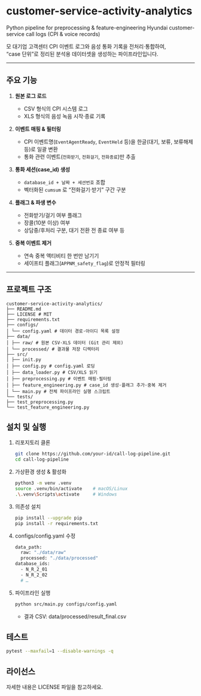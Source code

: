 # customer-service-activity-analytics
Python pipeline for preprocessing &amp; feature-engineering Hyundai customer-service call logs (CPI &amp; voice records)

모 대기업 고객센터 CPI 이벤트 로그와 음성 통화 기록을 전처리·통합하여,  
“case 단위”로 정리된 분석용 데이터셋을 생성하는 파이프라인입니다.

---

## 주요 기능

1. **원본 로그 로드**  
   - CSV 형식의 CPI 시스템 로그  
   - XLS 형식의 음성 녹음 시작·종료 기록  

2. **이벤트 매핑 & 필터링**  
   - CPI 이벤트명(`EventAgentReady`, `EventHeld` 등)을 한글(대기, 보류, 보류해제 등)로 일괄 변환  
   - 통화 관련 이벤트(`전화받기`, `전화걸기`, `전화종료`)만 추출  

3. **통화 세션(case_id) 생성**  
   - `database_id + 날짜 + 세션번호` 조합  
   - 벡터화된 `cumsum` 로 “전화걸기·받기” 구간 구분

4. **플래그 & 파생 변수**  
   - 전화받기/걸기 여부 플래그  
   - 장콜(10분 이상) 여부  
   - 상담중/후처리 구분, 대기 전환 전 종료 여부 등  

5. **중복 이벤트 제거**  
   - 연속 중복 액티비티 한 번만 남기기  
   - 세이프티 플래그(`APPNM_safety_flag`)로 안정적 필터링  

---

## 프로젝트 구조
   ```arduino
   customer-service-activity-analytics/
   ├── README.md
   ├── LICENSE # MIT
   ├── requirements.txt
   ├── configs/
   │ └── config.yaml # 데이터 경로·아이디 목록 설정
   ├── data/
   │ ├── raw/ # 원본 CSV·XLS 데이터 (Git 관리 제외)
   │ └── processed/ # 결과물 저장 디렉터리
   ├── src/
   │ ├── init.py
   │ ├── config.py # config.yaml 로딩
   │ ├── data_loader.py # CSV/XLS 읽기
   │ ├── preprocessing.py # 이벤트 매핑·필터링
   │ ├── feature_engineering.py # case_id 생성·플래그 추가·중복 제거
   │ └── main.py # 전체 파이프라인 실행 스크립트
   └── tests/
   ├── test_preprocessing.py
   └── test_feature_engineering.py
   ```

## 설치 및 실행

1. 리포지토리 클론  
      ```bash
      git clone https://github.com/your-id/call-log-pipeline.git
      cd call-log-pipeline
      ```
   
2. 가상환경 생성 & 활성화
      ```bash
      python3 -m venv .venv
      source .venv/bin/activate    # macOS/Linux
      .\.venv\Scripts\activate     # Windows
      ```
   
3. 의존성 설치
     ```bash
     pip install --upgrade pip
     pip install -r requirements.txt
     ```

4. configs/config.yaml 수정
     ```bash
     data_path:
       raw: "./data/raw"
       processed: "./data/processed"
     database_ids:
       - N_R_2_01
       - N_R_2_02
       # …
     ```

5. 파이프라인 실행
      ```bash
      python src/main.py configs/config.yaml
      ```
      * 결과 CSV: data/processed/result_final.csv
   
## 테스트
   ```bash
   pytest --maxfail=1 --disable-warnings -q
   ```

## 라이선스
자세한 내용은 LICENSE 파일을 참고하세요.
   
